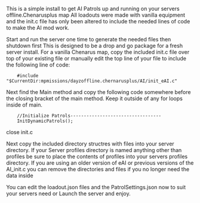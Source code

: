 This is a simple install to get AI Patrols up and running on your servers offline.Chenarusplus map
All loadouts were made with vanilla equipment and the init.c file has only been altered 
to include the needed lines of code to make the AI mod work.

Start and run the server one time to generate the needed files then shutdown first
This is designed to be a drop and go package for a fresh server install.
For a vanilla Chenarus map, copy the included init.c file over top of your existing file 
or manually edit the top line of your file to include the following line of code:

		#include "$CurrentDir:mpmissions/dayzoffline.chernarusplus/AI/init_eAI.c"

Next find the Main method and copy the following code somewhere before the closing bracket
 of the main method. Keep it outside of any for loops inside of main.
 
		//Initialize Patrols----------------------------------
		InitDynamicPatrols();
		

close init.c

Next copy the included directory structres with files into your server directory. 
If your Server profiles directory is named anything other than 
profiles be sure to place the contents of profiles into your servers profiles directory.
If you are using an older version of eAI or previous versions of the AI_init.c you can
remove the directories and files if you no longer need the data inside

You can edit the loadout.json files and the PatrolSettings.json now to suit your servers need
or Launch the server and enjoy.


